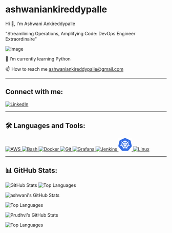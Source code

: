 # ashwaniankireddypalle

Hi 👋, I'm Ashwani Ankireddypalle

"Streamlining Operations, Amplifying Code: DevOps Engineer Extraordinaire"

![image](https://github.com/user-attachments/assets/e6f36617-8555-4dd6-9524-8c6bdf5d0708)


🌱 I’m currently learning Python

📫 How to reach me ashwaniankireddypalle@gmail.com

---

## Connect with me:

[<img src="https://cdn-icons-png.flaticon.com/512/174/174857.png" alt="LinkedIn" width="30"/>](https://www.linkedin.com/in/ashwaniankireddypalle/)

---

## 🛠️ Languages and Tools:

<p align="left">
  <a href="https://aws.amazon.com/" target="_blank">
    <img src="https://img.icons8.com/color/48/000000/amazon-web-services.png" alt="AWS" height="40"/>
  </a>
  <a href="https://www.gnu.org/software/bash/" target="_blank">
    <img src="https://raw.githubusercontent.com/odb/official-bash-logo/master/assets/Logos/Identity/PNG/BASH_logo-transparent-bg-color.png" alt="Bash" height="40"/>
  </a>
  <a href="https://www.docker.com/" target="_blank">
    <img src="https://www.docker.com/wp-content/uploads/2022/03/Moby-logo.png" alt="Docker" height="40"/>
  </a>
  <a href="https://git-scm.com/" target="_blank">
    <img src="https://git-scm.com/images/logos/downloads/Git-Icon-1788C.png" alt="Git" height="40"/>
  </a>
  <a href="https://grafana.com/" target="_blank">
    <img src="https://grafana.com/static/img/logos/logo.svg" alt="Grafana" height="40"/>
  </a>
  <a href="https://www.jenkins.io/" target="_blank">
    <img src="https://www.jenkins.io/images/logos/jenkins/jenkins.png" alt="Jenkins" height="40"/>
  </a>
  <a href="https://kubernetes.io/" target="_blank">
    <img src="https://raw.githubusercontent.com/kubernetes/kubernetes/master/logo/logo.png" alt="Kubernetes" height="40"/>
  </a>
  <a href="https://www.linux.org/" target="_blank">
    <img src="https://upload.wikimedia.org/wikipedia/commons/a/af/Tux.png" alt="Linux" height="40"/>
  </a>
</p>

---

## 📊 GitHub Stats:
![GitHub Stats](https://github-readme-stats.vercel.app/api?username=ashwanidevopscloud&show_icons=true&theme=default)
![Top Languages](https://github-readme-stats.vercel.app/api/top-langs/?username=ashwanidevopscloud&layout=compact&theme=default)


![ashwani's GitHub Stats](https://github-readme-stats.vercel.app/api?username=ashwanidevopscloud&show_icons=true&theme=default)

![Top Languages](https://github-readme-stats.vercel.app/api/top-langs/?username=ashwanidevopscloud&layout=compact&theme=default)

![Prudhvi's GitHub Stats](https://github-readme-stats.vercel.app/api?username=jamithiprudhvi&show_icons=true&theme=default)

![Top Languages](https://github-readme-stats.vercel.app/api/top-langs/?username=jamithiprudhvi&layout=compact&theme=default)





